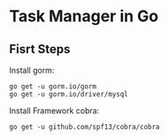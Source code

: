 # Task Manager in Go

## Fisrt Steps

Install gorm:
```
go get -u gorm.io/gorm
go get -u gorm.io/driver/mysql
```

Install Framework cobra:
```
go get -u github.com/spf13/cobra/cobra
```
